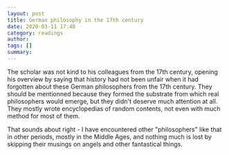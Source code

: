 ```yaml
---
layout: post
title: German philosophy in the 17th century
date: 2020-03-11 17:40
category: readings
author:
tags: []
summary: 
---
```

The scholar was not kind to his colleagues from the 17th century, opening his overview by saying that history had not been unfair when it had forgotten about these German philosophers from the 17th century. They should be mentionned because they formed the substrate from which real philosophers would emerge, but they didn't deserve much attention at all. They mostly wrote encyclopedias of random contents, not even with much method for most of them. 

That sounds about right - I have encountered other "philosophers" like that in other periods, mostly in the Middle Ages, and nothing much is lost by skipping their musings on angels and other fantastical things.
